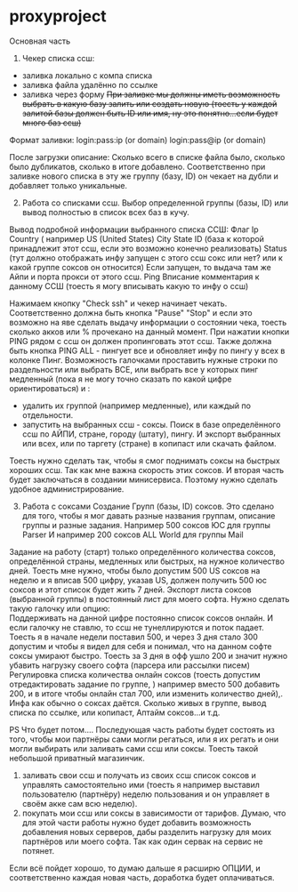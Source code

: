proxyproject
============


Основная часть 

1) Чекер списка ссш:
- заливка локально с компа списка
- заливка файла удалённо по ссылке
- заливка через форму
~~При заливке мы должны иметь возможность выбрать в какую базу залить или создать новую (тоесть у каждой залитой базы должен быть ID или имя, ну это понятно...если будет много баз ссш)~~

Формат заливки:
login:pass:ip (or domain)
login:pass@ip (or domain)

После загрузки описание: Сколько всего в списке файла было, сколько было дубликатов, сколько в итоге добавлено.
Соответственно при заливке нового списка в эту же группу (базу, ID) он чекает на дубли и добавляет только уникальные. 

2) Работа со списками ссш. Выбор определенной группы (базы, ID) или вывод полностью в список всех баз в кучу.

Вывод подробной информации выбранного списка ССШ:
Флаг 
Ip 
Country ( например US (United States)
City
State
ID (база к которой принадлежит этот ссш, если это возможно конечно реализовать)
Status (тут должно отображать инфу запущен с этого ссш сокс или нет? или к какой группе соксов он относится) Если запущен, то выдача там же Айпи и порта прокси от этого ссш. 
Ping 
Вписание комментария к данному ССШ (тоесть я могу вписывать какую то инфу о ссш)

Нажимаем кнопку "Check ssh" и чекер начинает чекать. Соответственно должна быть кнопка "Pause" "Stop"  и если это возможно на яве сделать выдачу информации о состоянии чека, тоесть сколько акков или % прочекано на данный момент.
При нажатии кнопки PING рядом с ссш он должен пропинговать этот ссш. 
Также должна быть кнопка PING ALL - пингует все и обновляет инфу по пингу у всех в колонке Пинг.
Возможность галочками проставить нужные строки по раздельности или выбрать ВСЕ, или выбрать все у которых пинг медленный (пока я не могу точно сказать по какой цифре ориентироваться) и : 
 - удалить их группой (например медленные), или каждый по отдельности. 
 - запустить на выбранных ссш - соксы.
Поиск в базе определённого ссш по АЙПИ, стране, городу (штату), пингу.
И экспорт выбранных или всех, или по таргету (стране) в копипаст или скачать файлом. 

Тоесть нужно сделать так, чтобы я смог поднимать соксы на быстрых хороших ссш. Так как мне важна скорость этих соксов. И вторая часть  будет заключаться в создании минисервиса. Поэтому нужно сделать удобное администрирование.

 
3) Работа с соксами
Создание Групп (базы, ID) соксов. Это сделано для того, чтобы я мог давать разные названия группам, описание группы и разные задания.
Например 500 соксов ЮС для группы Parser
И например 200 соксов ALL World для группы Mail

Задание на работу (старт) только определённого количества соксов, определённой страны, медленных или быстрых, на нужное количество дней. 
Тоесть мне нужно, чтобы было допустим 500  US соксов на неделю и я вписав 500 цифру, указав US, должен получить 500 юс соксов и этот список будет жить 7 дней. 
Экспорт листа соксов (выбранной группы) в постоянный лист для моего софта.
Нужно сделать такую галочку или опцию:  
Поддерживать на данной цифре постоянно список соксов онлайн.
И если галочку не ставлю, то ссш не тунеллируются и поток падает. Тоесть я в начале недели поставил 500, и через 3 дня стало 300 допустим и чтобы я видел для себя и понимал, что на данном софте соксы умирают быстро. Тоесть за 3 дня в офф ушло 200 и значит нужно убавить нагрузку своего софта (парсера или рассылки писем)
Регулировка списка количества онлайн соксов (тоесть допустим отредактировать задание по группе, ) например вместо 500 добавить 200, и в итоге чтобы онлайн стал 700, или изменить количество дней),.  
Инфа как обычно о соксах даётся. Сколько живых в группе, вывод списка по ссылке, или копипаст, Аптайм соксов...и т.д. 

PS Что будет потом....
Последующая часть работы будет состоять из того, чтобы мои партнёры сами могли регаться, или я их регать и они могли выбирать или заливать сами ссш или соксы. Тоесть такой небольшой приватный магазинчик. 
1) заливать свои ссш и получать из своих ссш список соксов и управлять самостоятельно ими (тоесть я например выставил пользователю (партнёру) неделю пользования и он управляет в своём акке сам всю неделю).
2) покупать мои ссш или соксы в зависимости от тарифов. 
Думаю, что для этой части работы нужно будет добавить возможность добавления новых серверов, дабы разделить нагрузку для моих партнёров или моего софта. Так как один сервак на сервис не потянет.

Если всё пойдет хорошо, то думаю дальше я расширю ОПЦИИ, и соответственно каждая новая часть, доработка будет оплачиваться.
